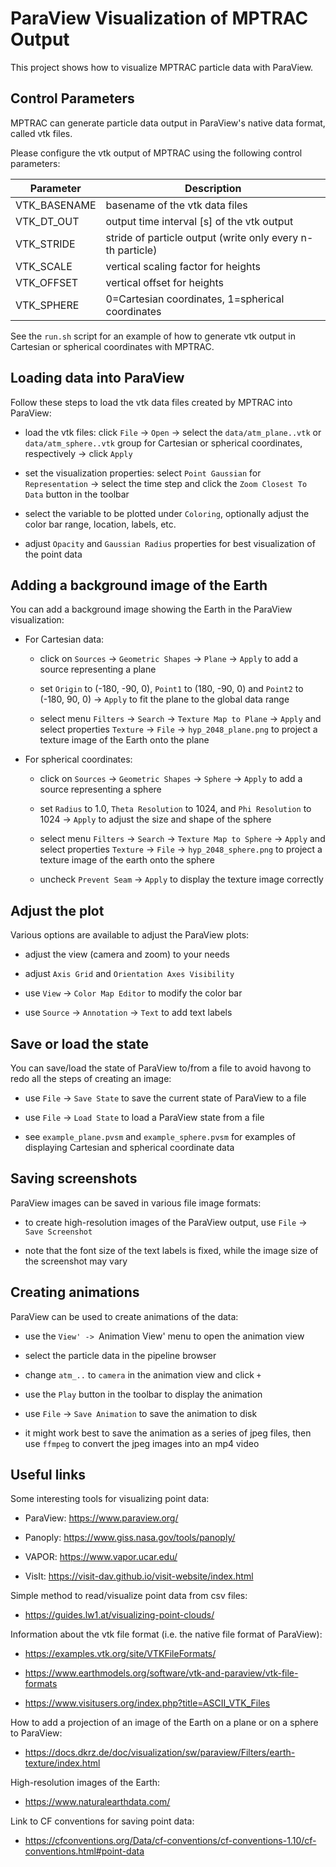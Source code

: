 # ParaView Visualization of MPTRAC Output

This project shows how to visualize MPTRAC particle data with ParaView.

## Control Parameters

MPTRAC can generate particle data output in ParaView's native data format, called vtk files.

Please configure the vtk output of MPTRAC using the following control parameters:

| Parameter    | Description                                                |
|--------------|------------------------------------------------------------|
| VTK_BASENAME | basename of the vtk data files                             |
| VTK_DT_OUT   | output time interval [s] of the vtk output                 |
| VTK_STRIDE   | stride of particle output (write only every n-th particle) |
| VTK_SCALE    | vertical scaling factor for heights                        |
| VTK_OFFSET   | vertical offset for heights                                |
| VTK_SPHERE   | 0=Cartesian coordinates, 1=spherical coordinates           |

See the `run.sh` script for an example of how to generate vtk output in Cartesian or spherical coordinates with MPTRAC.

## Loading data into ParaView

Follow these steps to load the vtk data files created by MPTRAC into ParaView:

- load the vtk files: click `File` -> `Open` -> select the `data/atm_plane..vtk` or `data/atm_sphere..vtk` group for Cartesian or spherical coordinates, respectively -> click `Apply`

- set the visualization properties: select `Point Gaussian` for `Representation` -> select the time step and click the `Zoom Closest To Data` button in the toolbar

- select the variable to be plotted under `Coloring`, optionally adjust the color bar range, location, labels, etc.

- adjust `Opacity` and `Gaussian Radius` properties for best visualization of the point data

## Adding a background image of the Earth

You can add a background image showing the Earth in the ParaView visualization:

- For Cartesian data:

  - click on `Sources` -> `Geometric Shapes` -> `Plane` -> `Apply` to add a source representing a plane
  
  - set `Origin` to (-180, -90, 0), `Point1` to (180, -90, 0) and `Point2` to (-180, 90, 0) -> `Apply` to fit the plane to the global data range
  
  - select menu `Filters` -> `Search` -> `Texture Map to Plane` -> `Apply` and select properties `Texture` -> `File` -> `hyp_2048_plane.png` to project a texture image of the Earth onto the plane

- For spherical coordinates:

  - click on `Sources` -> `Geometric Shapes` -> `Sphere` -> `Apply` to add a source representing a sphere
  
  - set `Radius` to 1.0, `Theta Resolution` to 1024, and `Phi Resolution` to 1024 -> `Apply` to adjust the size and shape of the sphere
  
  - select menu `Filters` -> `Search` -> `Texture Map to Sphere` -> `Apply` and select properties `Texture` -> `File` -> `hyp_2048_sphere.png` to project a texture image of the earth onto the sphere
  
  - uncheck `Prevent Seam` -> `Apply` to display the texture image correctly

## Adjust the plot

Various options are available to adjust the ParaView plots:

- adjust the view (camera and zoom) to your needs

- adjust `Axis Grid` and `Orientation Axes Visibility`

- use `View` -> `Color Map Editor` to modify the color bar

- use `Source` -> `Annotation` -> `Text` to add text labels

## Save or load the state

You can save/load the state of ParaView to/from a file to avoid havong to redo all the steps of creating an image:

- use `File` -> `Save State` to save the current state of ParaView to a file

- use `File` -> `Load State` to load a ParaView state from a file

- see `example_plane.pvsm` and `example_sphere.pvsm` for examples of displaying Cartesian and spherical coordinate data

## Saving screenshots

ParaView images can be saved in various file image formats:

- to create high-resolution images of the ParaView output, use `File` -> `Save Screenshot`

- note that the font size of the text labels is fixed, while the image size of the screenshot may vary

## Creating animations

ParaView can be used to create animations of the data:

- use the `View' -> `Animation View' menu to open the animation view

- select the particle data in the pipeline browser

- change `atm_..` to `camera` in the animation view and click `+`

- use the `Play` button in the toolbar to display the animation

- use `File` -> `Save Animation` to save the animation to disk

- it might work best to save the animation as a series of jpeg files, then use `ffmpeg` to convert the jpeg images into an mp4 video

## Useful links

Some interesting tools for visualizing point data:

- ParaView: https://www.paraview.org/

- Panoply: https://www.giss.nasa.gov/tools/panoply/

- VAPOR: https://www.vapor.ucar.edu/

- VisIt: https://visit-dav.github.io/visit-website/index.html

Simple method to read/visualize point data from csv files:

- https://guides.lw1.at/visualizing-point-clouds/

Information about the vtk file format (i.e. the native file format of ParaView):

- https://examples.vtk.org/site/VTKFileFormats/

- https://www.earthmodels.org/software/vtk-and-paraview/vtk-file-formats

- https://www.visitusers.org/index.php?title=ASCII_VTK_Files

How to add a projection of an image of the Earth on a plane or on a sphere to ParaView:

- https://docs.dkrz.de/doc/visualization/sw/paraview/Filters/earth-texture/index.html

High-resolution images of the Earth:

- https://www.naturalearthdata.com/

Link to CF conventions for saving point data:

- https://cfconventions.org/Data/cf-conventions/cf-conventions-1.10/cf-conventions.html#point-data
